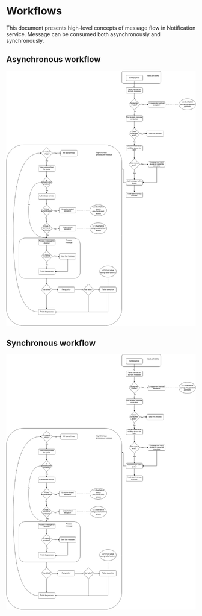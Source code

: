 # Workflows
This document presents high-level concepts of message flow in Notification service.
Message can be consumed both asynchronously and synchronously.
## Asynchronous workflow
![img.png](../images/async_flow_diagram.png)

## Synchronous workflow
![img.png](../images/sync_flow_diagram.png)
